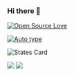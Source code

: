 ### Hi there 👋
[![Open Source Love](https://badges.frapsoft.com/os/v2/open-source.svg?v=103)](#) 

<!--
**panchalpk20/panchalpk20** is a ✨ _special_ ✨ repository because its `README.md` (this file) appears on your GitHub profile.



Here are some ideas to get you started:

- 🔭 I’m currently working on ...
- 🌱 I’m currently learning ...
- 👯 I’m looking to collaborate on ...
- 🤔 I’m looking for help with ...
- 💬 Ask me about ...
- 📫 How to reach me: ...
- 😄 Pronouns: ...
- ⚡ Fun fact: ...
-->

[![Auto type](https://readme-typing-svg.herokuapp.com/?lines=This+is+Purushottam+Panchal;Welcome+to+my+GitHub+profile)](https://git.io/typing-svg)


![States Card](https://github-readme-stats.vercel.app/api?username=panchalpk20&show_icons=true&theme=radical)

<a href="https://www.hackerrank.com/panchalpk20"><img src="https://img.shields.io/badge/-Hackerrank-2EC866?style=for-the-badge&logo=HackerRank&logoColor=white"></a>
<a href="https://www.linkedin.com/in/purushottampanchal/"><img src="https://img.shields.io/badge/LinkedIn-0077B5?style=for-the-badge&logo=linkedin&logoColor=white"></a>
